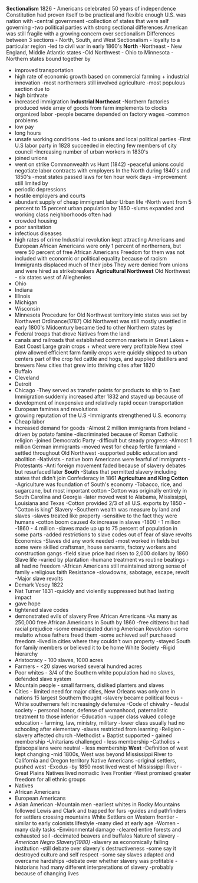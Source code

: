**Sectionalism**
1826 - Americans celebrated 50 years of independence
Constitution had proven itself to be practical and flexible enough
U.S. was nation with 
-central government
-collection of states that were self governing
-two political parties with strong sectional differences
American was still fragile with a growing concern over sectionalism
Differences between 3 sections - North, South, and West
Sectionalism - loyalty to a particular region 
-led to civil war in early 1860's
**North**
-Northeast - New England, Middle Atlantic states
-Old Northwest - Ohio to Minnesota
-Northern states bound together by 
- improved transportation
- high rate of economic growth based on commercial farming + industrial innovation
-most northerners still involved agriculture
-most populous section due to 
- high birthrate
- increased immigration
**Industrial Northeast**
-Northern factories produced wide array of goods from farm implements to clocks
organized labor
-people became depended on factory wages
-common problems
- low pay
- long hours
- unsafe working conditions
-led to unions and local political parties
-First U.S labor party in 1828 succeeded in electing few members of city council
-Increasing number of urban workers in 1830's
- joined unions
- went on strike
Commonwealth vs Hunt (1842)
-peaceful unions could negotiate labor contracts with employers
In the North during 1840's and 1850's
-most states passed laws for ten hour work days
-improvement still limited by
- periodic depressions
- hostile employers and courts
- abundant supply of cheap immigrant labor
Urban life
-North went from 5 percent to 15 percent urban population by 1850
-slums expanded and working class neighborhoods often had
- crowded housing
- poor sanitation
- infectious diseases
- high rates of crime 
Industrial revolution kept attracting Americans and European 
African Americans were only 1 percent of northerners, but were 50 percent of free African Americans
Freedom for them was not included with economic or political equality because of racism
Immigrants displaced much of their jobs
They were denied from unions and were hired as strikebreakers
**Agricultural Northwest**
Old Northwest - six states west of Alleghenies 
- Ohio
- Indiana
- Illinois
- Michigan
- Wisconsin
- Minnesota
Procedure for Old Northwest territory into states was set by Northwest Ordinance(1787)
Old Northwest was still mostly unsettled in early 1800's
Midcentury became tied to other Northern states by
- Federal troops that drove Natives from the land
- canals and railroads that established common markets in Great Lakes + East Coast
Large grain crops + wheat were very profitable 
New steel plow allowed efficient farm family
crops were quickly shipped to urban centers
part of the crop fed cattle and hogs, and supplied distillers and brewers
New cities that grew into thriving cites after 1820
- Buffalo
- Cleveland
- Detroit
- Chicago
-They served as transfer points for products to ship to East
Immigration suddenly increased after 1832 and stayed up because of 
- development of inexpensive and relatively rapid ocean transportation
- European famines and revolutions
- growing reputation of the U.S
-Immigrants strengthened U.S. economy 
- Cheap labor
- increased demand for goods
-Almost 2 million immigrants from Ireland
-driven by potato famine
-discriminated because of Roman Catholic religion
-joined Democratic Party
-difficult but steady progress
-Almost 1 million German immigrants
-moved west for cheap fertile farmland
-settled throughout Old Northwest
-supported public education and abolition
-Nativists - native born Americans were fearful of immigrants
-Protestants 
-Anti foreign movement faded because of slavery debates but resurfaced later
**South**
-States that permitted slavery including states that didn't join Confederacy in 1861
**Agriculture and King Cotton**
-Agriculture was foundation of South's economy
-Tobacco, rice, and sugarcane, but most important cotton
-Cotton was originally entirely in South Carolina and Georgia
-later moved west to Alabama, Mississippi, Louisiana and Texas
-Cotton provided 2/3 of all U.S. exports by 1850
-"Cotton is king"
Slavery
-Southern wealth was measure by land and slaves
-slaves treated like property
-sensitive to the fact they were humans 
-cotton boom caused 4x increase in slaves
-1800 - 1 million
-1860 - 4 million
-slaves made up up to 75 percent of population in some parts
-added restrictions to slave codes out of fear of slave revolts
Economics
-Slaves did any work needed 
-most worked in fields but some were skilled craftsman, house servants, factory workers and construction gangs
-field slave price had risen to 2,000 dollars by 1860
Slave life
-varied by plantation
-humane treatment vs routine beatings
-all had no freedom
-African Americans still maintained strong sense of family +religious faith
Resistance
-slowdowns, sabotage, escape, revolt
-Major slave revolts
- Demark Vesey 1822
- Nat Turner 1831
-quickly and violently suppressed but had lasting impact
- gave hope
- tightened slave codes
- demonstrated evils of slavery
Free African Americans
-As many as 250,000 free African Americans in South by 1860
-free citizens but had racial prejudice
-some emancipated during American Revolution
-some mulatto whose fathers freed them
-some achieved self purchased freedom
-lived in cities where they couldn't own property
-stayed South for family members or believed it to be home
White Society
-Rigid hierarchy
- Aristocracy - 100 slaves, 1000 acres
- Farmers - <20 slaves worked several hundred acres
- Poor whites - 3/4 of the Southern white population had no slaves, defended slave system
- Mountain people - small farmers, disliked planters and slaves
- Cities - limited need for major cities, New Orleans was only one in nations 15 largest
Southern thought
-slavery became political focus
-White southerners felt increasingly defensive
-Code of chivalry - feudal society - personal honor, defense of womanhood, paternalistic treatment to those inferior
-Education 
-upper class valued college education - farming, law, ministry, military
-lower class usually had no schooling after elementary 
-slaves restricted from learning
-Religion
-slavery affected church
-Methodist + Baptist supported - gained membership
-Unitarians challenged - less membership
-Catholics +  Episcopalians were neutral - less membership
**West**
-Definition of west kept changing
-mid 1800s, West was beyond Mississippi River to California and Oregon territory
Native Americans
-original settlers, pushed west
-Exodus
-by 1850 most lived west of Mississippi River
-Great Plains Natives lived nomadic lives
Frontier
-West promised greater freedom for all ethnic groups
- Natives
- African Americans
- European Americans
- Asian American
-Mountain men
-earliest whites in Rocky Mountains followed Lewis and Clark and trapped for furs
-guides and pathfinders for settlers crossing mountains
White Settlers on Western frontier
-similar to early colonists lifestyle
-many died at early age
-Women
-many daily tasks
-Environmental damage
-cleared entire forests and exhausted soil
-decimated beavers and buffalos
Nature of slavery
-*American Negro Slavery(1980)*
-slavery as economically failing institution
-still debate over slavery's destructiveness
-some say it destroyed culture and self respect
-some say slaves adapted and overcame hardships
-debate over whether slavery was profitable
-historians had many different interpretations of slavery
-probably because of changing lives
